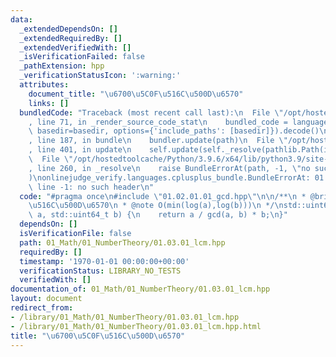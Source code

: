 ```yaml
---
data:
  _extendedDependsOn: []
  _extendedRequiredBy: []
  _extendedVerifiedWith: []
  _isVerificationFailed: false
  _pathExtension: hpp
  _verificationStatusIcon: ':warning:'
  attributes:
    document_title: "\u6700\u5C0F\u516C\u500D\u6570"
    links: []
  bundledCode: "Traceback (most recent call last):\n  File \"/opt/hostedtoolcache/Python/3.9.6/x64/lib/python3.9/site-packages/onlinejudge_verify/documentation/build.py\"\
    , line 71, in _render_source_code_stat\n    bundled_code = language.bundle(stat.path,\
    \ basedir=basedir, options={'include_paths': [basedir]}).decode()\n  File \"/opt/hostedtoolcache/Python/3.9.6/x64/lib/python3.9/site-packages/onlinejudge_verify/languages/cplusplus.py\"\
    , line 187, in bundle\n    bundler.update(path)\n  File \"/opt/hostedtoolcache/Python/3.9.6/x64/lib/python3.9/site-packages/onlinejudge_verify/languages/cplusplus_bundle.py\"\
    , line 401, in update\n    self.update(self._resolve(pathlib.Path(included), included_from=path))\n\
    \  File \"/opt/hostedtoolcache/Python/3.9.6/x64/lib/python3.9/site-packages/onlinejudge_verify/languages/cplusplus_bundle.py\"\
    , line 260, in _resolve\n    raise BundleErrorAt(path, -1, \"no such header\"\
    )\nonlinejudge_verify.languages.cplusplus_bundle.BundleErrorAt: 01.02.01.01_gcd.hpp:\
    \ line -1: no such header\n"
  code: "#pragma once\n#include \"01.02.01.01_gcd.hpp\"\n\n/**\n * @brief \u6700\u5C0F\
    \u516C\u500D\u6570\n * @note O(min(log(a),log(b)))\n */\nstd::uint64_t lcm(std::uint64_t\
    \ a, std::uint64_t b) {\n    return a / gcd(a, b) * b;\n}"
  dependsOn: []
  isVerificationFile: false
  path: 01_Math/01_NumberTheory/01.03.01_lcm.hpp
  requiredBy: []
  timestamp: '1970-01-01 00:00:00+00:00'
  verificationStatus: LIBRARY_NO_TESTS
  verifiedWith: []
documentation_of: 01_Math/01_NumberTheory/01.03.01_lcm.hpp
layout: document
redirect_from:
- /library/01_Math/01_NumberTheory/01.03.01_lcm.hpp
- /library/01_Math/01_NumberTheory/01.03.01_lcm.hpp.html
title: "\u6700\u5C0F\u516C\u500D\u6570"
---
```

